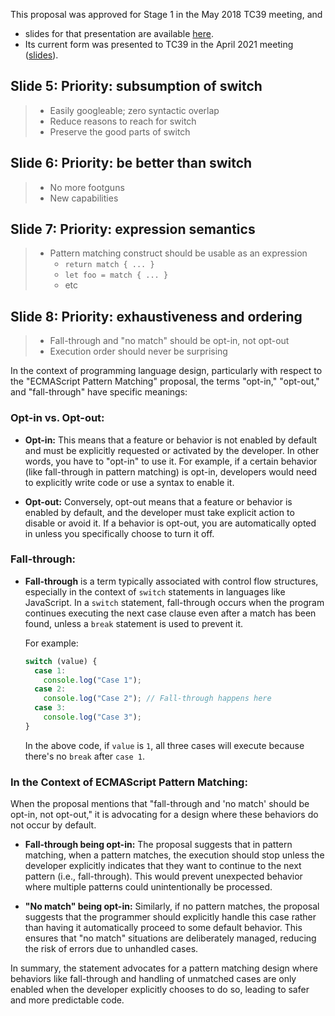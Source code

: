 
This proposal was approved for Stage 1 in the May 2018 TC39 meeting, and 

- slides for that presentation are available [here](https://docs.google.com/presentation/d/1WPyAO4pHRsfwGoiIZupz_-tzAdv8mirw-aZfbxbAVcQ).
- Its current form was presented to TC39 in the April 2021 meeting ([slides](https://hackmd.io/@mpcsh/HkZ712ig_#/)).

## Slide 5: Priority: subsumption of switch

> * Easily googleable; zero syntactic overlap
> * Reduce reasons to reach for switch
> * Preserve the good parts of switch

## Slide 6: Priority: be better than switch

> * No more footguns
> * New capabilities

## Slide 7: Priority: expression semantics

> * Pattern matching construct should be usable as an expression
>    * `return match { ... }`
>    * `let foo = match { ... }`
>    * etc

## Slide 8: Priority: exhaustiveness and ordering

> * Fall-through and "no match" should be opt-in, not opt-out
> * Execution order should never be surprising

In the context of programming language design, particularly with respect to the "ECMAScript Pattern Matching" proposal, the terms "opt-in," "opt-out," and "fall-through" have specific meanings:

### **Opt-in vs. Opt-out:**
- **Opt-in:** This means that a feature or behavior is not enabled by default and must be explicitly requested or activated by the developer. In other words, you have to "opt-in" to use it. For example, if a certain behavior (like fall-through in pattern matching) is opt-in, developers would need to explicitly write code or use a syntax to enable it.

- **Opt-out:** Conversely, opt-out means that a feature or behavior is enabled by default, and the developer must take explicit action to disable or avoid it. If a behavior is opt-out, you are automatically opted in unless you specifically choose to turn it off.

### **Fall-through:**
- **Fall-through** is a term typically associated with control flow structures, especially in the context of `switch` statements in languages like JavaScript. In a `switch` statement, fall-through occurs when the program continues executing the next case clause even after a match has been found, unless a `break` statement is used to prevent it.

  For example:
  ```js
  switch (value) {
    case 1:
      console.log("Case 1");
    case 2:
      console.log("Case 2"); // Fall-through happens here
    case 3:
      console.log("Case 3");
  }
  ```
  In the above code, if `value` is `1`, all three cases will execute because there's no `break` after `case 1`.

### **In the Context of ECMAScript Pattern Matching:**
When the proposal mentions that "fall-through and 'no match' should be opt-in, not opt-out," it is advocating for a design where these behaviors do not occur by default. 

- **Fall-through being opt-in:** The proposal suggests that in pattern matching, when a pattern matches, the execution should stop unless the developer explicitly indicates that they want to continue to the next pattern (i.e., fall-through). This would prevent unexpected behavior where multiple patterns could unintentionally be processed.

- **"No match" being opt-in:** Similarly, if no pattern matches, the proposal suggests that the programmer should explicitly handle this case rather than having it automatically proceed to some default behavior. This ensures that "no match" situations are deliberately managed, reducing the risk of errors due to unhandled cases.

In summary, the statement advocates for a pattern matching design where behaviors like fall-through and handling of unmatched cases are only enabled when the developer explicitly chooses to do so, leading to safer and more predictable code.